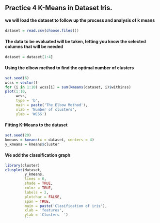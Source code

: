 
## Practice 4 K-Means in Dataset Iris. 

#### we will load the dataset to follow up the process and analysis of k means
```R
dataset = read.csv(choose.files())
```

#### The data to be evaluated will be taken, letting you know the selected columns that will be needed 
```R
dataset = dataset[1:4]
```
#### Using the elbow method to find the optimal number of clusters
```R
set.seed(6)
wcss = vector()
for (i in 1:10) wcss[i] = sum(kmeans(dataset, i)$withinss)
plot(1:10,
     wcss,
     type = 'b',
     main = paste('The Elbow Method'),
     xlab = 'Number of clusters',
     ylab = 'WCSS')
```

#### Fitting K-Means to the dataset
```R
set.seed(29)
kmeans = kmeans(x = dataset, centers = 4)
y_kmeans = kmeans$cluster
```

#### We add the classification graph
```R
library(cluster)
clusplot(dataset,
         y_kmeans,
         lines = 0,
         shade = TRUE,
         color = TRUE,
         labels = 2,
         plotchar = FALSE,
         span = TRUE,
         main = paste('Clasification of iris'),
         xlab = 'features',
         ylab = 'Clusters  ')
         ```
